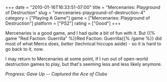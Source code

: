 +++
date = "2010-01-16T16:33:51-07:00"
title = "Mercenaries: Playground of Destruction"
slug = "mercenaries-playground-of-destruction-4"
category = ["Playing A Game"]
game = ["Mercenaries: Playground of Destruction"]
platform = ["PS2"]
rating = ["Good"]
+++

Mercenaries is a good game, and I had quite a bit of fun with it.  But {{% game "Red Faction: Guerrilla" %}}Red Faction: Guerrilla{{% /game %}} did most of what Mercs does, <i>better</i> (technical hiccups aside) - so it is hard to go back to it, now.

I may return to Mercenaries at some point, if I run out of open-world destruction games to play, but that's seeming less and less likely anymore.

<i>Progress: Gave Up -- Captured the Ace of Clubs</i>